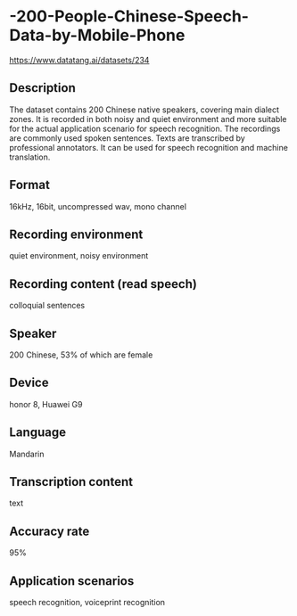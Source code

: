 # -200-People-Chinese-Speech-Data-by-Mobile-Phone
https://www.datatang.ai/datasets/234

## Description
The dataset contains 200 Chinese native speakers, covering main dialect zones. It is recorded in both noisy and quiet environment and more suitable for the actual application scenario for speech recognition. The recordings are commonly used spoken sentences. Texts are transcribed by professional annotators. It can be used for speech recognition and machine translation.

## Format
16kHz, 16bit, uncompressed wav, mono channel

## Recording environment
quiet environment, noisy environment

## Recording content (read speech)
colloquial sentences

## Speaker
200 Chinese, 53% of which are female

## Device
honor 8, Huawei G9

## Language
Mandarin

## Transcription content
text

## Accuracy rate
95%

## Application scenarios
speech recognition, voiceprint recognition
